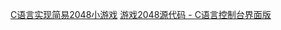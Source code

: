 <a href="https://www.cnblogs.com/qsyll0916/p/8447481.html" target="_blank">C语言实现简易2048小游戏</a>
<a href="https://www.cnblogs.com/judgeyoung/p/3760515.html" target="_blank">游戏2048源代码 - C语言控制台界面版</a>
